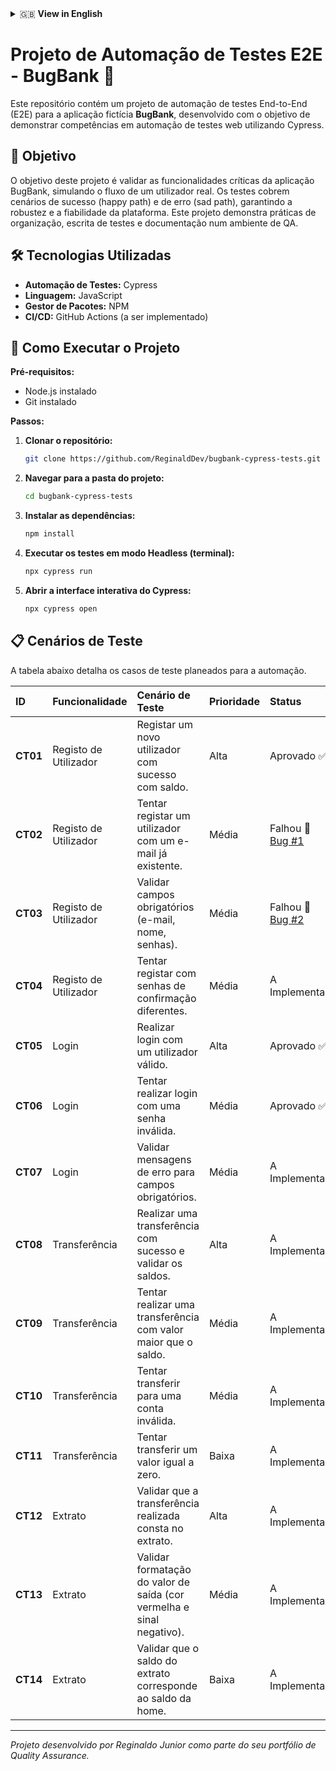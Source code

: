 <details>
<summary>🇬🇧 <strong>View in English</strong></summary>

# E2E Test Automation Project - BugBank 🐞

This repository contains an End-to-End (E2E) test automation project for the fictional **BugBank** application, developed to demonstrate skills in web test automation using Cypress.

## 🎯 Objective

The objective of this project is to validate the critical functionalities of the BugBank application by simulating a real user's workflow. The tests cover both happy path and sad path scenarios, ensuring the platform's robustness and reliability. This project showcases best practices in QA project organization, test scripting, and documentation.

## 🛠️ Technologies Used

* **Test Automation:** Cypress
* **Language:** JavaScript
* **Package Manager:** NPM
* **CI/CD:** GitHub Actions (to be implemented)

## 🚀 How to Run the Project

**Prerequisites:**
* Node.js installed
* Git installed

**Steps:**

1.  **Clone the repository:**
    ```bash
    git clone https://github.com/ReginaldDev/bugbank-cypress-tests.git
    ```
2.  **Navigate to the project folder:**
    ```bash
    cd bugbank-cypress-tests
    ```
3.  **Install dependencies:**
    ```bash
    npm install
    ```
4.  **Run tests in Headless mode (terminal):**
    ```bash
    npx cypress run
    ```
5.  **Open the interactive Cypress Test Runner:**
    ```bash
    npx cypress open
    ```

## 📋 Test Scenarios

The table below details the test cases planned for automation.

| ID   | Feature             | Test Scenario                                                | Priority | Status              |
| :--- | :------------------ | :----------------------------------------------------------- | :------- | :------------------ |
| **TC01** | User Registration   | Successfully register a new user with a balance.             | High     | Passed ✅           |
| **TC02** | User Registration   | Attempt to register a user with an existing email.           | Medium   | Failed 🐛 [Bug #1](https://github.com/ReginaldDev/bugbank-cypress-tests/issues/1) |
| **TC03** | User Registration   | Validate required fields (email, name, passwords).           | Medium   | Failed 🐛 [Bug #2](https://github.com/ReginaldDev/bugbank-cypress-tests/issues/2) |
| **TC04** | User Registration   | Attempt to register with mismatching confirmation passwords. | Medium   | To Be Implemented   |
| **TC05** | Login               | Perform login with a valid user.                             | High     | Passed ✅           |
| **TC06** | Login               | Attempt to login with an invalid password.                   | Medium   | Passed ✅           |
| **TC07** | Login               | Validate error messages for required fields.                 | Medium   | To Be Implemented   |
| **TC08** | Money Transfer      | Perform a successful transfer and validate account balances. | High     | To Be Implemented   |
| **TC09** | Money Transfer      | Attempt a transfer with an amount greater than the balance.  | Medium   | To Be Implemented   |
| **TC10** | Money Transfer      | Attempt to transfer to an invalid account.                   | Medium   | To Be Implemented   |
| **TC11** | Money Transfer      | Attempt to transfer a zero value amount.                     | Low      | To Be Implemented   |
| **TC12** | Account Statement   | Validate that the completed transfer appears on the statement. | High     | To Be Implemented   |
| **TC13** | Account Statement   | Validate outgoing transaction format (red color and negative sign). | Medium   | To Be Implemented   |
| **TC14** | Account Statement   | Validate that the statement balance matches the home page balance. | Low      | To Be Implemented   |

---
*Project developed by Reginaldo Junior as part of his Quality Assurance portfolio.*

</details>

# Projeto de Automação de Testes E2E - BugBank 🐞

Este repositório contém um projeto de automação de testes End-to-End (E2E) para a aplicação fictícia **BugBank**, desenvolvido com o objetivo de demonstrar competências em automação de testes web utilizando Cypress.

## 🎯 Objetivo

O objetivo deste projeto é validar as funcionalidades críticas da aplicação BugBank, simulando o fluxo de um utilizador real. Os testes cobrem cenários de sucesso (happy path) e de erro (sad path), garantindo a robustez e a fiabilidade da plataforma. Este projeto demonstra práticas de organização, escrita de testes e documentação num ambiente de QA.

## 🛠️ Tecnologias Utilizadas

* **Automação de Testes:** Cypress
* **Linguagem:** JavaScript
* **Gestor de Pacotes:** NPM
* **CI/CD:** GitHub Actions (a ser implementado)

## 🚀 Como Executar o Projeto

**Pré-requisitos:**
* Node.js instalado
* Git instalado

**Passos:**

1.  **Clonar o repositório:**
    ```bash
    git clone https://github.com/ReginaldDev/bugbank-cypress-tests.git
    ```
2.  **Navegar para a pasta do projeto:**
    ```bash
    cd bugbank-cypress-tests
    ```
3.  **Instalar as dependências:**
    ```bash
    npm install
    ```
4.  **Executar os testes em modo Headless (terminal):**
    ```bash
    npx cypress run
    ```
5.  **Abrir a interface interativa do Cypress:**
    ```bash
    npx cypress open
    ```

## 📋 Cenários de Teste

A tabela abaixo detalha os casos de teste planeados para a automação.

| ID   | Funcionalidade       | Cenário de Teste                                             | Prioridade | Status          |
| :--- | :------------------- | :----------------------------------------------------------- | :--------- | :-------------- |
| **CT01** | Registo de Utilizador | Registar um novo utilizador com sucesso com saldo.           | Alta       | Aprovado ✅     |
| **CT02** | Registo de Utilizador | Tentar registar um utilizador com um e-mail já existente.    | Média      | Falhou 🐛 [Bug #1](https://github.com/ReginaldDev/bugbank-cypress-tests/issues/1) |
| **CT03** | Registo de Utilizador | Validar campos obrigatórios (e-mail, nome, senhas).        | Média      | Falhou 🐛 [Bug #2](https://github.com/ReginaldDev/bugbank-cypress-tests/issues/2) |
| **CT04** | Registo de Utilizador | Tentar registar com senhas de confirmação diferentes.        | Média      | A Implementar   |
| **CT05** | Login                | Realizar login com um utilizador válido.                     | Alta       | Aprovado ✅     |
| **CT06** | Login                | Tentar realizar login com uma senha inválida.                | Média      | Aprovado ✅     |
| **CT07** | Login                | Validar mensagens de erro para campos obrigatórios.          | Média      | A Implementar   |
| **CT08** | Transferência        | Realizar uma transferência com sucesso e validar os saldos.  | Alta       | A Implementar   |
| **CT09** | Transferência        | Tentar realizar uma transferência com valor maior que o saldo. | Média      | A Implementar   |
| **CT10** | Transferência        | Tentar transferir para uma conta inválida.                   | Média      | A Implementar   |
| **CT11** | Transferência        | Tentar transferir um valor igual a zero.                     | Baixa      | A Implementar   |
| **CT12** | Extrato              | Validar que a transferência realizada consta no extrato.     | Alta       | A Implementar   |
| **CT13** | Extrato              | Validar formatação do valor de saída (cor vermelha e sinal negativo). | Média      | A Implementar   |
| **CT14** | Extrato              | Validar que o saldo do extrato corresponde ao saldo da home. | Baixa      | A Implementar   |

---
*Projeto desenvolvido por Reginaldo Junior como parte do seu portfólio de Quality Assurance.*